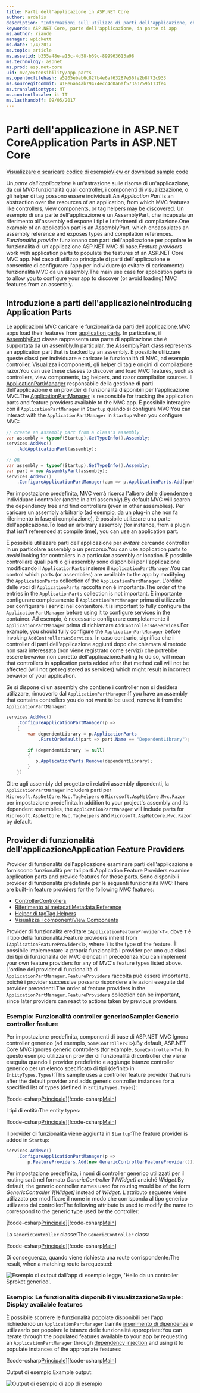 ```yaml
---
title: Parti dell'applicazione in ASP.NET Core
author: ardalis
description: "Informazioni sull'utilizzo di parti dell'applicazione, che sono abstrations sulle risorse di un'app, configurare l'app per individuare o evitare di caricare le funzionalità da un assembly."
keywords: ASP.NET Core, parte dell'applicazione, da parte di app
ms.author: riande
manager: wpickett
ms.date: 1/4/2017
ms.topic: article
ms.assetid: b355a48e-a15c-4d58-b69c-899963613a98
ms.technology: aspnet
ms.prod: asp.net-core
uid: mvc/extensibility/app-parts
ms.openlocfilehash: a5205ebab6c827b4e6af63287e56fe2b8f72c933
ms.sourcegitcommit: 418e6aa4ab79474ecc4d0a6af573a3759b113fe4
ms.translationtype: MT
ms.contentlocale: it-IT
ms.lasthandoff: 09/05/2017
---
```

# <a name="application-parts-in-aspnet-core"></a><span data-ttu-id="75bdb-104">Parti dell'applicazione in ASP.NET Core</span><span class="sxs-lookup"><span data-stu-id="75bdb-104">Application Parts in ASP.NET Core</span></span>

[<span data-ttu-id="75bdb-105">Visualizzare o scaricare codice di esempio</span><span class="sxs-lookup"><span data-stu-id="75bdb-105">View or download sample code</span></span>](https://github.com/aspnet/Docs/tree/master/aspnetcore/mvc/advanced/app-parts/sample)

<span data-ttu-id="75bdb-106">Un *parte dell'applicazione* è un'astrazione sulle risorse di un'applicazione, da cui MVC funzionalità quali controller, i componenti di visualizzazione, o gli helper di tag possono essere individuati.</span><span class="sxs-lookup"><span data-stu-id="75bdb-106">An *Application Part* is an abstraction over the resources of an application, from which MVC features like controllers, view components, or tag helpers may be discovered.</span></span> <span data-ttu-id="75bdb-107">Un esempio di una parte dell'applicazione è un AssemblyPart, che incapsula un riferimento all'assembly ed espone i tipi e i riferimenti di compilazione.</span><span class="sxs-lookup"><span data-stu-id="75bdb-107">One example of an application part is an AssemblyPart, which encapsulates an assembly reference and exposes types and compilation references.</span></span> <span data-ttu-id="75bdb-108">*Funzionalità provider* funzionano con parti dell'applicazione per popolare le funzionalità di un'applicazione ASP.NET MVC di base.</span><span class="sxs-lookup"><span data-stu-id="75bdb-108">*Feature providers* work with application parts to populate the features of an ASP.NET Core MVC app.</span></span> <span data-ttu-id="75bdb-109">Nel caso di utilizzo principale di parti dell'applicazione è consentire di configurare l'app per individuare (o evitare di caricamento) funzionalità MVC da un assembly.</span><span class="sxs-lookup"><span data-stu-id="75bdb-109">The main use case for application parts is to allow you to configure your app to discover (or avoid loading) MVC features from an assembly.</span></span>

## <a name="introducing-application-parts"></a><span data-ttu-id="75bdb-110">Introduzione a parti dell'applicazione</span><span class="sxs-lookup"><span data-stu-id="75bdb-110">Introducing Application Parts</span></span>

<span data-ttu-id="75bdb-111">Le applicazioni MVC caricare le funzionalità da [parti dell'applicazione](/aspnet/core/api/microsoft.aspnetcore.mvc.applicationparts.applicationpart).</span><span class="sxs-lookup"><span data-stu-id="75bdb-111">MVC apps load their features from [application parts](/aspnet/core/api/microsoft.aspnetcore.mvc.applicationparts.applicationpart).</span></span> <span data-ttu-id="75bdb-112">In particolare, il [AssemblyPart](/aspnet/core/api/microsoft.aspnetcore.mvc.applicationparts.assemblypart#Microsoft_AspNetCore_Mvc_ApplicationParts_AssemblyPart) classe rappresenta una parte di applicazione che è supportata da un assembly.</span><span class="sxs-lookup"><span data-stu-id="75bdb-112">In particular, the [AssemblyPart](/aspnet/core/api/microsoft.aspnetcore.mvc.applicationparts.assemblypart#Microsoft_AspNetCore_Mvc_ApplicationParts_AssemblyPart) class represents an application part that is backed by an assembly.</span></span> <span data-ttu-id="75bdb-113">È possibile utilizzare queste classi per individuare e caricare le funzionalità di MVC, ad esempio controller, Visualizza i componenti, gli helper di tag e origini di compilazione razor.</span><span class="sxs-lookup"><span data-stu-id="75bdb-113">You can use these classes to discover and load MVC features, such as controllers, view components, tag helpers, and razor compilation sources.</span></span> <span data-ttu-id="75bdb-114">Il [ApplicationPartManager](/aspnet/core/api/microsoft.aspnetcore.mvc.applicationparts.applicationpartmanager) responsabile della gestione di parti dell'applicazione e un provider di funzionalità disponibili per l'applicazione MVC.</span><span class="sxs-lookup"><span data-stu-id="75bdb-114">The [ApplicationPartManager](/aspnet/core/api/microsoft.aspnetcore.mvc.applicationparts.applicationpartmanager) is responsible for tracking the application parts and feature providers available to the MVC app.</span></span> <span data-ttu-id="75bdb-115">È possibile interagire con il `ApplicationPartManager` in `Startup` quando si configura MVC:</span><span class="sxs-lookup"><span data-stu-id="75bdb-115">You can interact with the `ApplicationPartManager` in `Startup` when you configure MVC:</span></span>

```csharp
// create an assembly part from a class's assembly
var assembly = typeof(Startup).GetTypeInfo().Assembly;
services.AddMvc()
    .AddApplicationPart(assembly);

// OR
var assembly = typeof(Startup).GetTypeInfo().Assembly;
var part = new AssemblyPart(assembly);
services.AddMvc()
    .ConfigureApplicationPartManager(apm => p.ApplicationParts.Add(part));
```

<span data-ttu-id="75bdb-116">Per impostazione predefinita, MVC verrà ricerca l'albero delle dipendenze e individuare i controller (anche in altri assembly).</span><span class="sxs-lookup"><span data-stu-id="75bdb-116">By default MVC will search the dependency tree and find controllers (even in other assemblies).</span></span> <span data-ttu-id="75bdb-117">Per caricare un assembly arbitrario (ad esempio, da un plug-in che non fa riferimento in fase di compilazione), è possibile utilizzare una parte dell'applicazione.</span><span class="sxs-lookup"><span data-stu-id="75bdb-117">To load an arbitrary assembly (for instance, from a plugin that isn't referenced at compile time), you can use an application part.</span></span>

<span data-ttu-id="75bdb-118">È possibile utilizzare parti dell'applicazione per *evitare* cercando controller in un particolare assembly o un percorso.</span><span class="sxs-lookup"><span data-stu-id="75bdb-118">You can use application parts to *avoid* looking for controllers in a particular assembly or location.</span></span> <span data-ttu-id="75bdb-119">È possibile controllare quali parti o gli assembly sono disponibili per l'applicazione modificando il `ApplicationParts` insieme il `ApplicationPartManager`.</span><span class="sxs-lookup"><span data-stu-id="75bdb-119">You can control which parts (or assemblies) are available to the app by modifying the `ApplicationParts` collection of the `ApplicationPartManager`.</span></span> <span data-ttu-id="75bdb-120">L'ordine delle voci di `ApplicationParts` raccolta non è importante.</span><span class="sxs-lookup"><span data-stu-id="75bdb-120">The order of the entries in the `ApplicationParts` collection is not important.</span></span> <span data-ttu-id="75bdb-121">È importante configurare completamente il `ApplicationPartManager` prima di utilizzarlo per configurare i servizi nel contenitore.</span><span class="sxs-lookup"><span data-stu-id="75bdb-121">It is important to fully configure the `ApplicationPartManager` before using it to configure services in the container.</span></span> <span data-ttu-id="75bdb-122">Ad esempio, è necessario configurare completamente il `ApplicationPartManager` prima di richiamare `AddControllersAsServices`.</span><span class="sxs-lookup"><span data-stu-id="75bdb-122">For example, you should fully configure the `ApplicationPartManager` before invoking `AddControllersAsServices`.</span></span> <span data-ttu-id="75bdb-123">In caso contrario, significa che i controller di parti dell'applicazione aggiunti dopo che chiamata al metodo non sarà interessata (non viene registrato come servizi) che potrebbe essere bevavior non corretto dell'applicazione.</span><span class="sxs-lookup"><span data-stu-id="75bdb-123">Failing to do so, will mean that controllers in application parts added after that method call will not be affected (will not get registered as services) which might result in incorrect bevavior of your application.</span></span>

<span data-ttu-id="75bdb-124">Se si dispone di un assembly che contiene i controller non si desidera utilizzare, rimuoverlo dal `ApplicationPartManager`:</span><span class="sxs-lookup"><span data-stu-id="75bdb-124">If you have an assembly that contains controllers you do not want to be used, remove it from the `ApplicationPartManager`:</span></span>

```csharp
services.AddMvc()
    .ConfigureApplicationPartManager(p =>
    {
        var dependentLibrary = p.ApplicationParts
            .FirstOrDefault(part => part.Name == "DependentLibrary");

        if (dependentLibrary != null)
        {
           p.ApplicationParts.Remove(dependentLibrary);
        }
    })
```

<span data-ttu-id="75bdb-125">Oltre agli assembly del progetto e i relativi assembly dipendenti, la `ApplicationPartManager` includerà parti per `Microsoft.AspNetCore.Mvc.TagHelpers` e `Microsoft.AspNetCore.Mvc.Razor` per impostazione predefinita.</span><span class="sxs-lookup"><span data-stu-id="75bdb-125">In addition to your project's assembly and its dependent assemblies, the `ApplicationPartManager` will include parts for `Microsoft.AspNetCore.Mvc.TagHelpers` and `Microsoft.AspNetCore.Mvc.Razor` by default.</span></span>

## <a name="application-feature-providers"></a><span data-ttu-id="75bdb-126">Provider di funzionalità dell'applicazione</span><span class="sxs-lookup"><span data-stu-id="75bdb-126">Application Feature Providers</span></span>

<span data-ttu-id="75bdb-127">Provider di funzionalità dell'applicazione esaminare parti dell'applicazione e forniscono funzionalità per tali parti.</span><span class="sxs-lookup"><span data-stu-id="75bdb-127">Application Feature Providers examine application parts and provide features for those parts.</span></span> <span data-ttu-id="75bdb-128">Sono disponibili provider di funzionalità predefinite per le seguenti funzionalità MVC:</span><span class="sxs-lookup"><span data-stu-id="75bdb-128">There are built-in feature providers for the following MVC features:</span></span>

* [<span data-ttu-id="75bdb-129">Controller</span><span class="sxs-lookup"><span data-stu-id="75bdb-129">Controllers</span></span>](https://docs.microsoft.com/aspnet/core/api/microsoft.aspnetcore.mvc.controllers.controllerfeatureprovider)
* [<span data-ttu-id="75bdb-130">Riferimento ai metadati</span><span class="sxs-lookup"><span data-stu-id="75bdb-130">Metadata Reference</span></span>](https://docs.microsoft.com/aspnet/core/api/microsoft.aspnetcore.mvc.razor.compilation.metadatareferencefeatureprovider)
* [<span data-ttu-id="75bdb-131">Helper di tag</span><span class="sxs-lookup"><span data-stu-id="75bdb-131">Tag Helpers</span></span>](https://docs.microsoft.com/aspnet/core/api/microsoft.aspnetcore.mvc.razor.taghelpers.taghelperfeatureprovider)
* [<span data-ttu-id="75bdb-132">Visualizza i componenti</span><span class="sxs-lookup"><span data-stu-id="75bdb-132">View Components</span></span>](https://docs.microsoft.com/aspnet/core/api/microsoft.aspnetcore.mvc.viewcomponents.viewcomponentfeatureprovider)

<span data-ttu-id="75bdb-133">Provider di funzionalità ereditare `IApplicationFeatureProvider<T>`, dove `T` è il tipo della funzionalità.</span><span class="sxs-lookup"><span data-stu-id="75bdb-133">Feature providers inherit from `IApplicationFeatureProvider<T>`, where `T` is the type of the feature.</span></span> <span data-ttu-id="75bdb-134">È possibile implementare la propria funzionalità i provider per uno qualsiasi dei tipi di funzionalità del MVC elencati in precedenza.</span><span class="sxs-lookup"><span data-stu-id="75bdb-134">You can implement your own feature providers for any of MVC's feature types listed above.</span></span> <span data-ttu-id="75bdb-135">L'ordine dei provider di funzionalità di `ApplicationPartManager.FeatureProviders` raccolta può essere importante, poiché i provider successive possano rispondere alle azioni eseguite dal provider precedenti.</span><span class="sxs-lookup"><span data-stu-id="75bdb-135">The order of feature providers in the `ApplicationPartManager.FeatureProviders` collection can be important, since later providers can react to actions taken by previous providers.</span></span>

### <a name="sample-generic-controller-feature"></a><span data-ttu-id="75bdb-136">Esempio: Funzionalità controller generico</span><span class="sxs-lookup"><span data-stu-id="75bdb-136">Sample: Generic controller feature</span></span>

<span data-ttu-id="75bdb-137">Per impostazione predefinita, componenti di base di ASP.NET MVC Ignora controller generico (ad esempio, `SomeController<T>`).</span><span class="sxs-lookup"><span data-stu-id="75bdb-137">By default, ASP.NET Core MVC ignores generic controllers (for example, `SomeController<T>`).</span></span> <span data-ttu-id="75bdb-138">In questo esempio utilizza un provider di funzionalità di controller che viene eseguita quando il provider predefinito e aggiunge istanze controller generico per un elenco specificato di tipi (definito in `EntityTypes.Types`):</span><span class="sxs-lookup"><span data-stu-id="75bdb-138">This sample uses a controller feature provider that runs after the default provider and adds generic controller instances for a specified list of types (defined in `EntityTypes.Types`):</span></span>

<span data-ttu-id="75bdb-139">[!code-csharp[Principale](./app-parts/sample/AppPartsSample/GenericControllerFeatureProvider.cs?highlight=13&range=18-36)]</span><span class="sxs-lookup"><span data-stu-id="75bdb-139">[!code-csharp[Main](./app-parts/sample/AppPartsSample/GenericControllerFeatureProvider.cs?highlight=13&range=18-36)]</span></span>

<span data-ttu-id="75bdb-140">I tipi di entità:</span><span class="sxs-lookup"><span data-stu-id="75bdb-140">The entity types:</span></span>

<span data-ttu-id="75bdb-141">[!code-csharp[Principale](./app-parts/sample/AppPartsSample/Model/EntityTypes.cs?range=6-16)]</span><span class="sxs-lookup"><span data-stu-id="75bdb-141">[!code-csharp[Main](./app-parts/sample/AppPartsSample/Model/EntityTypes.cs?range=6-16)]</span></span>

<span data-ttu-id="75bdb-142">Il provider di funzionalità viene aggiunta in `Startup`:</span><span class="sxs-lookup"><span data-stu-id="75bdb-142">The feature provider is added in `Startup`:</span></span>

```csharp
services.AddMvc()
    .ConfigureApplicationPartManager(p => 
        p.FeatureProviders.Add(new GenericControllerFeatureProvider()));
```

<span data-ttu-id="75bdb-143">Per impostazione predefinita, i nomi di controller generico utilizzati per il routing sarà nel formato *GenericController'1 [Widget]* anziché *Widget*.</span><span class="sxs-lookup"><span data-stu-id="75bdb-143">By default, the generic controller names used for routing would be of the form *GenericController\`1[Widget]* instead of *Widget*.</span></span> <span data-ttu-id="75bdb-144">L'attributo seguente viene utilizzato per modificare il nome in modo che corrisponda al tipo generico utilizzato dal controller:</span><span class="sxs-lookup"><span data-stu-id="75bdb-144">The following attribute is used to modify the name to correspond to the generic type used by the controller:</span></span>

<span data-ttu-id="75bdb-145">[!code-csharp[Principale](./app-parts/sample/AppPartsSample/GenericControllerNameConvention.cs)]</span><span class="sxs-lookup"><span data-stu-id="75bdb-145">[!code-csharp[Main](./app-parts/sample/AppPartsSample/GenericControllerNameConvention.cs)]</span></span>

<span data-ttu-id="75bdb-146">La `GenericController` classe:</span><span class="sxs-lookup"><span data-stu-id="75bdb-146">The `GenericController` class:</span></span>

<span data-ttu-id="75bdb-147">[!code-csharp[Principale](./app-parts/sample/AppPartsSample/GenericController.cs?highlight=5-6)]</span><span class="sxs-lookup"><span data-stu-id="75bdb-147">[!code-csharp[Main](./app-parts/sample/AppPartsSample/GenericController.cs?highlight=5-6)]</span></span>

<span data-ttu-id="75bdb-148">Di conseguenza, quando viene richiesta una route corrispondente:</span><span class="sxs-lookup"><span data-stu-id="75bdb-148">The result, when a matching route is requested:</span></span>

![Esempio di output dall'app di esempio legge, 'Hello da un controller Sproket generico'.](app-parts/_static/generic-controller.png)

### <a name="sample-display-available-features"></a><span data-ttu-id="75bdb-150">Esempio: Le funzionalità disponibili visualizzazione</span><span class="sxs-lookup"><span data-stu-id="75bdb-150">Sample: Display available features</span></span>

<span data-ttu-id="75bdb-151">È possibile scorrere le funzionalità popolate disponibili per l'app richiedendo un `ApplicationPartManager` tramite [inserimento di dipendenze](../../fundamentals/dependency-injection.md) e utilizzarlo per popolare le istanze delle funzionalità appropriate:</span><span class="sxs-lookup"><span data-stu-id="75bdb-151">You can iterate through the populated features available to your app by requesting an `ApplicationPartManager` through [dependency injection](../../fundamentals/dependency-injection.md) and using it to populate instances of the appropriate features:</span></span>

<span data-ttu-id="75bdb-152">[!code-csharp[Principale](./app-parts/sample/AppPartsSample/Controllers/FeaturesController.cs?highlight=16,25-27)]</span><span class="sxs-lookup"><span data-stu-id="75bdb-152">[!code-csharp[Main](./app-parts/sample/AppPartsSample/Controllers/FeaturesController.cs?highlight=16,25-27)]</span></span>

<span data-ttu-id="75bdb-153">Output di esempio:</span><span class="sxs-lookup"><span data-stu-id="75bdb-153">Example output:</span></span>

![Output di esempio di app di esempio](app-parts/_static/available-features.png)
